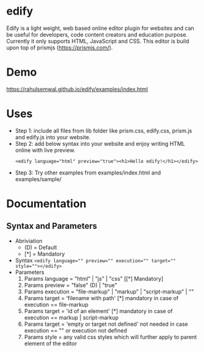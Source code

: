 # edify
Edify is a light weight, web based online editor plugin for websites and can be useful for developers, code content creators and education purpose. Currently it only supports HTML, JavaScript and CSS. This editor is build upon top of prismjs (https://prismjs.com/).  

# Demo
https://rahulsemwal.github.io/edify/examples/index.html

# Uses
* Step 1: include all files from lib folder like prism.css, edify.css, prism.js and edify.js into your website.
* Step 2: add below syntax into your website and enjoy writing HTML online with live preview.
  ```
  <edify language="html" preview="true"><h1>Hello edify!</h1></edify>
  ```
* Step 3: Try other examples from examples/index.html and examples/sample/

# Documentation
## Syntax and Parameters
* Abriviation
  * (D) = Default
  * [*] = Mandatory
* Syntax ``` <edify language="" preview="" execution="" target="" style=""></edify> ```
* Parameters
  1. Params  language  =  "html" | "js" | "css" [[*] Mandatory]
  2. Params  preview   =  "false" (D) | "true" 
  3. Params  execution =  "file-markup" | "markup" | "script-markup" | ""  
  4. Params  target    =  'filename with path' [*] mandatory in case of execution == file-markup
  5. Params  target    =  'id of an element' [*] mandatory in case of execution == markup | script-markup
  6. Params  target    =  'empty or target not defined' not needed in case execution == "" or execution not defined     
  7. Params  style     =  any valid css styles which will further apply to parent element of the editor
